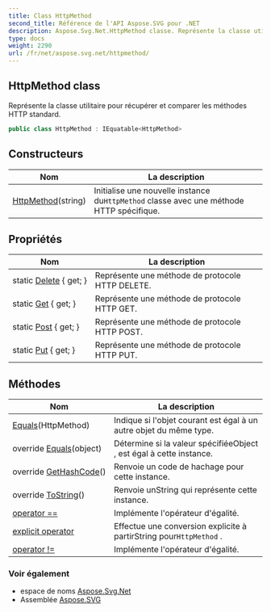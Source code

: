 ```yaml
---
title: Class HttpMethod
second_title: Référence de l'API Aspose.SVG pour .NET
description: Aspose.Svg.Net.HttpMethod classe. Représente la classe utilitaire pour récupérer et comparer les méthodes HTTP standard.
type: docs
weight: 2290
url: /fr/net/aspose.svg.net/httpmethod/
---
```

## HttpMethod class

Représente la classe utilitaire pour récupérer et comparer les méthodes HTTP standard.

```csharp
public class HttpMethod : IEquatable<HttpMethod>
```

## Constructeurs

| Nom | La description |
| --- | --- |
| [HttpMethod](httpmethod/)(string) | Initialise une nouvelle instance du`HttpMethod` classe avec une méthode HTTP spécifique. |

## Propriétés

| Nom | La description |
| --- | --- |
| static [Delete](../../aspose.svg.net/httpmethod/delete/) { get; } | Représente une méthode de protocole HTTP DELETE. |
| static [Get](../../aspose.svg.net/httpmethod/get/) { get; } | Représente une méthode de protocole HTTP GET. |
| static [Post](../../aspose.svg.net/httpmethod/post/) { get; } | Représente une méthode de protocole HTTP POST. |
| static [Put](../../aspose.svg.net/httpmethod/put/) { get; } | Représente une méthode de protocole HTTP PUT. |

## Méthodes

| Nom | La description |
| --- | --- |
| [Equals](../../aspose.svg.net/httpmethod/equals/#equals)(HttpMethod) | Indique si l'objet courant est égal à un autre objet du même type. |
| override [Equals](../../aspose.svg.net/httpmethod/equals/#equals_1)(object) | Détermine si la valeur spécifiéeObject , est égal à cette instance. |
| override [GetHashCode](../../aspose.svg.net/httpmethod/gethashcode/)() | Renvoie un code de hachage pour cette instance. |
| override [ToString](../../aspose.svg.net/httpmethod/tostring/)() | Renvoie unString qui représente cette instance. |
| [operator ==](../../aspose.svg.net/httpmethod/op_equality/) | Implémente l'opérateur d'égalité. |
| [explicit operator](../../aspose.svg.net/httpmethod/op_explicit/) | Effectue une conversion explicite à partirString pour`HttpMethod` . |
| [operator !=](../../aspose.svg.net/httpmethod/op_inequality/) | Implémente l'opérateur d'égalité. |

### Voir également

* espace de noms [Aspose.Svg.Net](../../aspose.svg.net/)
* Assemblée [Aspose.SVG](../../)


